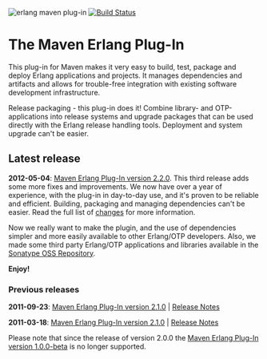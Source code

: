 ![erlang maven plug-in](http://lindenbaum.github.com/maven-erlang-plugin/images/maven-erlang-plugin-icon-med.png)
[![Build Status](https://travis-ci.org/lindenbaum/maven-erlang-plugin.png?branch=master)](https://travis-ci.org/lindenbaum/maven-erlang-plugin)

The Maven Erlang Plug-In
========================

This plug-in for Maven makes it very easy to build, test, package and deploy
Erlang applications and projects. It manages dependencies and artifacts and
allows for trouble-free integration with existing software development
infrastructure.

Release packaging - this plug-in does it! Combine library- and OTP-applications
into release systems and upgrade packages that can be used directly with the
Erlang release handling tools. Deployment and system upgrade can't be easier.

Latest release
--------------

__2012-05-04__:
[Maven Erlang Plug-In version 2.2.0](http://lindenbaum.github.com/maven-erlang-plugin/2.2.0/).
This third release adds some more fixes and improvements. We now have over a
year of experience, with the plug-in in day-to-day use, and it's proven to be
reliable and efficient. Building, packaging and managing dependencies can't be
easier. Read the full list of
[changes](http://lindenbaum.github.com/maven-erlang-plugin/2.2.0/changes-report.html)
for more information.

Now we really want to make the plugin, and the use of dependencies simpler and
more easily available to other Erlang/OTP developers. Also, we made some
third party Erlang/OTP applications and libraries available in the
[Sonatype OSS Repository](https://oss.sonatype.org/index.html#nexus-search;quick~eu.lindenbaum.thirdparty*).

__Enjoy!__

### Previous releases

__2011-09-23__:
[Maven Erlang Plug-In version 2.1.0](http://lindenbaum.github.com/maven-erlang-plugin/2.1.0/)
| [Release Notes](http://lindenbaum.github.com/maven-erlang-plugin/2.1.0/changes-report)

__2011-03-18__:
[Maven Erlang Plug-In version 2.1.0](http://lindenbaum.github.com/maven-erlang-plugin/2.0.0/)
| [Release Notes](http://lindenbaum.github.com/maven-erlang-plugin/2.0.0/changes-report)

Please note that since the release of version 2.0.0 the
[Maven Erlang Plug-In version 1.0.0-beta](http://lindenbaum.github.com/maven-erlang-plugin/1.0.0-beta/)
is no longer supported.
